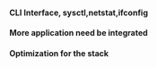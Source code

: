 #### CLI Interface,  sysctl,netstat,ifconfig  
#### More application need be integrated  
#### Optimization for the stack  
